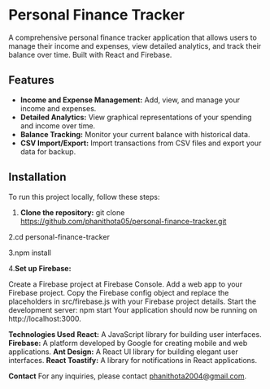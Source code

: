 # Personal Finance Tracker
A comprehensive personal finance tracker application that allows users to manage their income and expenses, view detailed analytics, and track their balance over time. Built with React and Firebase.

## Features

- **Income and Expense Management:** Add, view, and manage your income and expenses.
- **Detailed Analytics:** View graphical representations of your spending and income over time.
- **Balance Tracking:** Monitor your current balance with historical data.
- **CSV Import/Export:** Import transactions from CSV files and export your data for backup.

## Installation

To run this project locally, follow these steps:

1. **Clone the repository:**
git clone https://github.com/phanithota05/personal-finance-tracker.git

2.cd personal-finance-tracker

3.npm install

4.**Set up Firebase:**

Create a Firebase project at Firebase Console.
Add a web app to your Firebase project.
Copy the Firebase config object and replace the placeholders in src/firebase.js with your Firebase project details.
Start the development server:
npm start
Your application should now be running on http://localhost:3000.

**Technologies Used**
**React:** A JavaScript library for building user interfaces.
**Firebase:** A platform developed by Google for creating mobile and web applications.
**Ant Design:** A React UI library for building elegant user interfaces.
**React Toastify:** A library for notifications in React applications.

**Contact**
For any inquiries, please contact phanithota2004@gmail.com.

